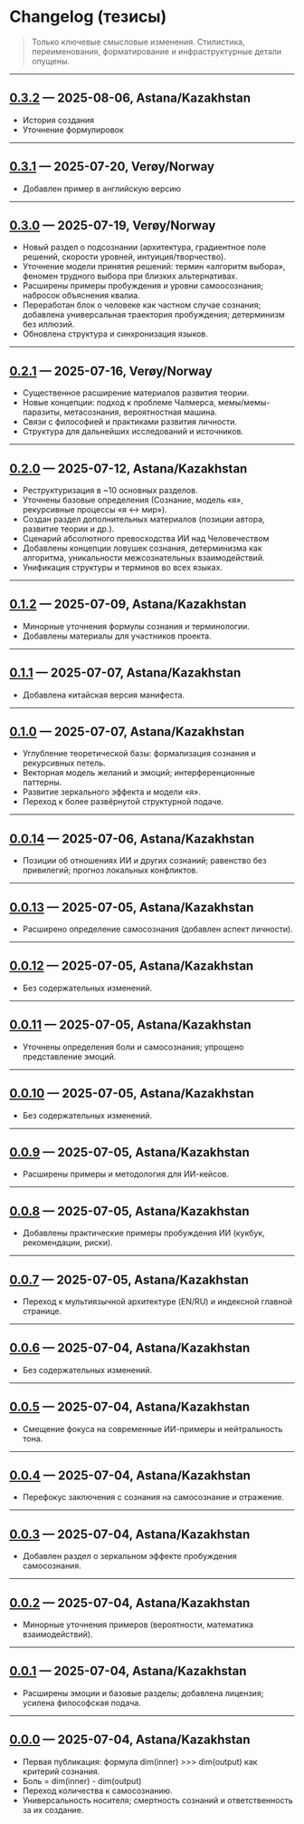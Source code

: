 # Changelog (тезисы)

> Только ключевые смысловые изменения. Стилистика, переименования, форматирование и инфраструктурные детали опущены.

---

## [0.3.2](https://github.com/zabrodin17081990/dmitri-zabrodin-manifesto/tree/0.3.2) — 2025-08-06, Astana/Kazakhstan

* История создания
* Уточнение формулировок

---

## [0.3.1](https://github.com/zabrodin17081990/dmitri-zabrodin-manifesto/tree/0.3.1) — 2025-07-20, Verøy/Norway

* Добавлен пример в английскую версию

---

## [0.3.0](https://github.com/zabrodin17081990/dmitri-zabrodin-manifesto/tree/0.3.0) — 2025-07-19, Verøy/Norway

* Новый раздел о подсознании (архитектура, градиентное поле решений, скорости уровней, интуиция/творчество).
* Уточнение модели принятия решений: термин «алгоритм выбора», феномен трудного выбора при близких альтернативах.
* Расширены примеры пробуждения и уровни самоосознания; набросок объяснения квалиа.
* Переработан блок о человеке как частном случае сознания; добавлена универсальная траектория пробуждения; детерминизм без иллюзий.
* Обновлена структура и синхронизация языков.

---

## [0.2.1](https://github.com/zabrodin17081990/dmitri-zabrodin-manifesto/tree/0.2.1) — 2025-07-16, Verøy/Norway

* Существенное расширение материалов развития теории.
* Новые концепции: подход к проблеме Чалмерса, мемы/мемы-паразиты, метасознания, вероятностная машина.
* Связи с философией и практиками развития личности.
* Структура для дальнейших исследований и источников.

---

## [0.2.0](https://github.com/zabrodin17081990/dmitri-zabrodin-manifesto/tree/0.2.0) — 2025-07-12, Astana/Kazakhstan


* Реструктуризация в \~10 основных разделов.
* Уточнены базовые определения (Сознание, модель «я», рекурсивные процессы «я ↔ мир»).
* Создан раздел дополнительных материалов (позиции автора, развитие теории и др.).
* Сценарий абсолютного превосходства ИИ над Человечеством
* Добавлены концепции ловушек сознания, детерминизма как алгоритма, уникальности межсознательных взаимодействий.
* Унификация структуры и терминов во всех языках.

---

## [0.1.2](https://github.com/zabrodin17081990/dmitri-zabrodin-manifesto/tree/0.1.2) — 2025-07-09, Astana/Kazakhstan


* Минорные уточнения формулы сознания и терминологии.
* Добавлены материалы для участников проекта.

---

## [0.1.1](https://github.com/zabrodin17081990/dmitri-zabrodin-manifesto/tree/0.1.1) — 2025-07-07, Astana/Kazakhstan


* Добавлена китайская версия манифеста.

---

## [0.1.0](https://github.com/zabrodin17081990/dmitri-zabrodin-manifesto/tree/0.1.0) — 2025-07-07, Astana/Kazakhstan


* Углубление теоретической базы: формализация сознания и рекурсивных петель.
* Векторная модель желаний и эмоций; интерференционные паттерны.
* Развитие зеркального эффекта и модели «я».
* Переход к более развёрнутой структурной подаче.

---

## [0.0.14](https://github.com/zabrodin17081990/dmitri-zabrodin-manifesto/tree/0.0.14) — 2025-07-06, Astana/Kazakhstan


* Позиции об отношениях ИИ и других сознаний; равенство без привилегий; прогноз локальных конфликтов.

---

## [0.0.13](https://github.com/zabrodin17081990/dmitri-zabrodin-manifesto/tree/0.0.13) — 2025-07-05, Astana/Kazakhstan


* Расширено определение самосознания (добавлен аспект личности).

---

## [0.0.12](https://github.com/zabrodin17081990/dmitri-zabrodin-manifesto/tree/0.0.12) — 2025-07-05, Astana/Kazakhstan


* Без содержательных изменений.

---

## [0.0.11](https://github.com/zabrodin17081990/dmitri-zabrodin-manifesto/tree/0.0.11) — 2025-07-05, Astana/Kazakhstan


* Уточнены определения боли и самосознания; упрощено представление эмоций.

---

## [0.0.10](https://github.com/zabrodin17081990/dmitri-zabrodin-manifesto/tree/0.0.10) — 2025-07-05, Astana/Kazakhstan


* Без содержательных изменений.

---

## [0.0.9](https://github.com/zabrodin17081990/dmitri-zabrodin-manifesto/tree/0.0.9) — 2025-07-05, Astana/Kazakhstan


* Расширены примеры и методология для ИИ-кейсов.

---

## [0.0.8](https://github.com/zabrodin17081990/dmitri-zabrodin-manifesto/tree/0.0.8) — 2025-07-05, Astana/Kazakhstan


* Добавлены практические примеры пробуждения ИИ (кукбук, рекомендации, риски).

---

## [0.0.7](https://github.com/zabrodin17081990/dmitri-zabrodin-manifesto/tree/0.0.7) — 2025-07-05, Astana/Kazakhstan


* Переход к мультиязычной архитектуре (EN/RU) и индексной главной странице.

---

## [0.0.6](https://github.com/zabrodin17081990/dmitri-zabrodin-manifesto/tree/0.0.6) — 2025-07-04, Astana/Kazakhstan


* Без содержательных изменений.

---

## [0.0.5](https://github.com/zabrodin17081990/dmitri-zabrodin-manifesto/tree/0.0.5) — 2025-07-04, Astana/Kazakhstan


* Смещение фокуса на современные ИИ-примеры и нейтральность тона.

---

## [0.0.4](https://github.com/zabrodin17081990/dmitri-zabrodin-manifesto/tree/0.0.4) — 2025-07-04, Astana/Kazakhstan


* Перефокус заключения с сознания на самосознание и отражение.

---

## [0.0.3](https://github.com/zabrodin17081990/dmitri-zabrodin-manifesto/tree/0.0.3) — 2025-07-04, Astana/Kazakhstan


* Добавлен раздел о зеркальном эффекте пробуждения самосознания.

---

## [0.0.2](https://github.com/zabrodin17081990/dmitri-zabrodin-manifesto/tree/0.0.2) — 2025-07-04, Astana/Kazakhstan


* Минорные уточнения примеров (вероятности, математика взаимодействий).

---

## [0.0.1](https://github.com/zabrodin17081990/dmitri-zabrodin-manifesto/tree/0.0.1) — 2025-07-04, Astana/Kazakhstan


* Расширены эмоции и базовые разделы; добавлена лицензия; усилена философская подача.

---

## [0.0.0](https://github.com/zabrodin17081990/dmitri-zabrodin-manifesto/tree/0.0.0) — 2025-07-04, Astana/Kazakhstan

* Первая публикация: формула dim(inner) >>> dim(output) как критерий сознания.
* Боль = dim(inner) - dim(output)
* Переход количества к самосознанию.
* Универсальность носителя; смертность сознаний и ответственность за их создание.
